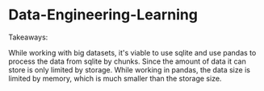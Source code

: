 # Data-Engineering-Learning

Takeaways:

While working with big datasets, it's viable to use sqlite and use pandas to process the data from sqlite by chunks. Since the amount of data it can store is only limited by storage. While working in pandas, the data size is limited by memory, which is much smaller than the storage size.
